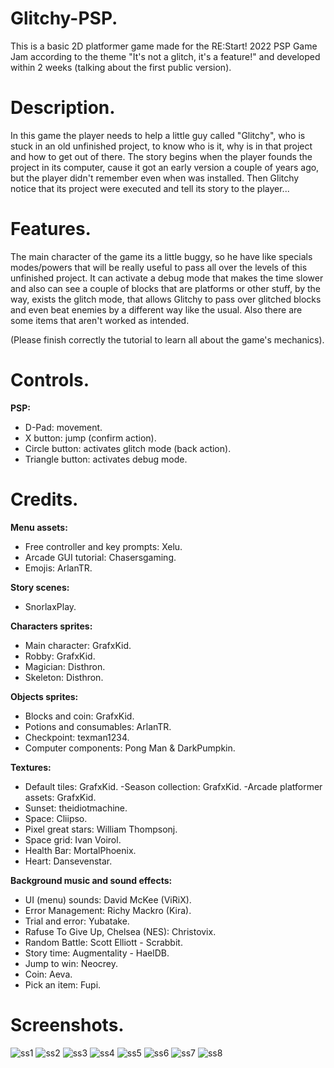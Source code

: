 # Glitchy-PSP.
This is a basic 2D platformer game made for the RE:Start! 2022 PSP Game Jam according to the theme "It's not a glitch, it's a feature!" and developed within 2 weeks (talking about the first public version).

# Description.
In this game the player needs to help a little guy called "Glitchy", who is stuck in an old unfinished project, to know who is it, why is in that project and how to get out of there. The story begins when the player founds the project in its computer, cause it got an early version a couple of years ago, but the player didn't remember even when was installed. Then Glitchy notice that its project were executed and tell its story to the player...

# Features.
The main character of the game its a little buggy, so he have like specials modes/powers that will be really useful to pass all over the levels of this unfinished project. It can activate a debug mode that makes the time slower and also can see a couple of blocks that are platforms or other stuff, by the way, exists the glitch mode, that allows Glitchy to pass over glitched blocks and even beat enemies by a different way like the usual.
Also there are some items that aren't worked as intended.

(Please finish correctly the tutorial to learn all about the game's mechanics).

# Controls.
**PSP:**
* D-Pad: movement.
* X button: jump (confirm action).
* Circle button: activates glitch mode (back action).
* Triangle button: activates debug mode.

# Credits.
**Menu assets:**
- Free controller and key prompts: Xelu.
- Arcade GUI tutorial: Chasersgaming.
- Emojis: ArlanTR.

**Story scenes:**
- SnorlaxPlay.

**Characters sprites:**
- Main character: GrafxKid.
- Robby: GrafxKid.
- Magician: Disthron.
- Skeleton: Disthron.

**Objects sprites:**
- Blocks and coin: GrafxKid.
- Potions and consumables: ArlanTR.
- Checkpoint: texman1234.
- Computer components: Pong Man & DarkPumpkin.

**Textures:**
- Default tiles: GrafxKid.
-Season collection: GrafxKid.
 -Arcade platformer assets: GrafxKid.
- Sunset: theidiotmachine.
- Space: Cliipso.
- Pixel great stars: William Thompsonj.
- Space grid: Ivan Voirol.
- Health Bar: MortalPhoenix.
- Heart: Dansevenstar.

**Background music and sound effects:**
- UI (menu) sounds: David McKee (ViRiX).
- Error Management: Richy Mackro (Kira).
- Trial and error: Yubatake.
- Rafuse To Give Up, Chelsea (NES): Christovix.
- Random Battle: Scott Elliott - Scrabbit.
- Story time: Augmentality - HaelDB.
- Jump to win: Neocrey.
- Coin: Aeva.
- Pick an item: Fupi.

# Screenshots.
![ss1](https://user-images.githubusercontent.com/62407022/197243192-485c8b52-61ec-4921-8a1e-5ddaa1473967.png)
![ss2](https://user-images.githubusercontent.com/62407022/197243205-3ec5bfa5-adaf-495f-bbdf-045cb5aabfe2.png)
![ss3](https://user-images.githubusercontent.com/62407022/197243207-adef8887-ef11-47b1-8e17-8aa78fc49548.png)
![ss4](https://user-images.githubusercontent.com/62407022/197243210-18825a2e-fa6f-4dec-99b7-5cac2d1081cc.png)
![ss5](https://user-images.githubusercontent.com/62407022/197243217-433d4d15-57ed-4364-8c4e-450c7233d574.png)
![ss6](https://user-images.githubusercontent.com/62407022/197243221-59f4ab81-5ccb-45db-912c-1f1a2d3c5ec4.png)
![ss7](https://user-images.githubusercontent.com/62407022/197243222-30acd732-75b1-4935-9f17-03cfccbf2b04.png)
![ss8](https://user-images.githubusercontent.com/62407022/197243224-5c58effb-655a-4b42-a49c-4fe5ce98c84e.png)
